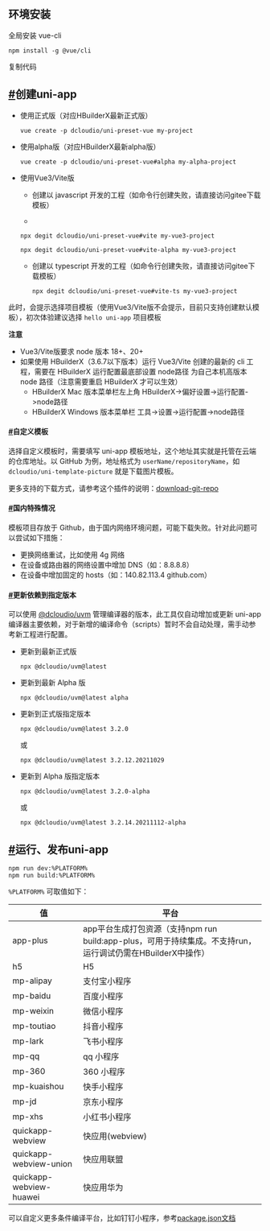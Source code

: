 ## 环境安装

全局安装 vue-cli

```shell
npm install -g @vue/cli
```

复制代码

## [#](https://uniapp.dcloud.net.cn/quickstart-cli.html#创建uni-app)创建uni-app

- 使用正式版（对应HBuilderX最新正式版）

  ```shell
  vue create -p dcloudio/uni-preset-vue my-project
  ```

  

- 使用alpha版（对应HBuilderX最新alpha版）

  ```shell
  vue create -p dcloudio/uni-preset-vue#alpha my-alpha-project
  ```

  

- 使用Vue3/Vite版

  - 创建以 javascript 开发的工程（如命令行创建失败，请直接访问gitee下载模板）

  - 

    ```shell
    npx degit dcloudio/uni-preset-vue#vite my-vue3-project
    ```

    

    ```shell
    npx degit dcloudio/uni-preset-vue#vite-alpha my-vue3-project
    ```

    

  - 创建以 typescript 开发的工程（如命令行创建失败，请直接访问gitee下载模板）

    ```shell
    npx degit dcloudio/uni-preset-vue#vite-ts my-vue3-project
    ```

    

此时，会提示选择项目模板（使用Vue3/Vite版不会提示，目前只支持创建默认模板），初次体验建议选择 `hello uni-app` 项目模板

**注意**

- Vue3/Vite版要求 node 版本 18+、20+
- 如果使用 HBuilderX（3.6.7以下版本）运行 Vue3/Vite 创建的最新的 cli 工程，需要在 HBuilderX 运行配置最底部设置 node路径 为自己本机高版本 node 路径（注意需要重启 HBuilderX 才可以生效）
  - HBuilderX Mac 版本菜单栏左上角 HBuilderX->偏好设置->运行配置->node路径
  - HBuilderX Windows 版本菜单栏 工具->设置->运行配置->node路径

#### [#](https://uniapp.dcloud.net.cn/quickstart-cli.html#自定义模板)自定义模板

选择自定义模板时，需要填写 uni-app 模板地址，这个地址其实就是托管在云端的仓库地址。以 GitHub 为例，地址格式为 `userName/repositoryName`，如 `dcloudio/uni-template-picture` 就是下载图片模板。

更多支持的下载方式，请参考这个插件的说明：[download-git-repo](https://www.npmjs.com/package/download-git-repo)

#### [#](https://uniapp.dcloud.net.cn/quickstart-cli.html#国内特殊情况)国内特殊情况

模板项目存放于 Github，由于国内网络环境问题，可能下载失败。针对此问题可以尝试如下措施：

- 更换网络重试，比如使用 4g 网络
- 在设备或路由器的网络设置中增加 DNS（如：8.8.8.8）
- 在设备中增加固定的 hosts（如：140.82.113.4 github.com）

#### [#](https://uniapp.dcloud.net.cn/quickstart-cli.html#cliversion)更新依赖到指定版本

可以使用 [@dcloudio/uvm](https://www.npmjs.com/package/@dcloudio/uvm) 管理编译器的版本，此工具仅自动增加或更新 uni-app 编译器主要依赖，对于新增的编译命令（scripts）暂时不会自动处理，需手动参考新工程进行配置。

- 更新到最新正式版

  ```shell
  npx @dcloudio/uvm@latest
  ```

  

- 更新到最新 Alpha 版

  ```shell
  npx @dcloudio/uvm@latest alpha
  ```

  

- 更新到正式版指定版本

  ```shell
  npx @dcloudio/uvm@latest 3.2.0
  ```

  

  或

  ```shell
  npx @dcloudio/uvm@latest 3.2.12.20211029
  ```

  

- 更新到 Alpha 版指定版本

  ```shell
  npx @dcloudio/uvm@latest 3.2.0-alpha
  ```

  

  或

  ```shell
  npx @dcloudio/uvm@latest 3.2.14.20211112-alpha
  ```

  

## [#](https://uniapp.dcloud.net.cn/quickstart-cli.html#运行、发布uni-app)运行、发布uni-app

```shell
npm run dev:%PLATFORM%
npm run build:%PLATFORM%
```



`%PLATFORM%` 可取值如下：

| 值                      | 平台                                                         |
| ----------------------- | ------------------------------------------------------------ |
| app-plus                | app平台生成打包资源（支持npm run build:app-plus，可用于持续集成。不支持run，运行调试仍需在HBuilderX中操作） |
| h5                      | H5                                                           |
| mp-alipay               | 支付宝小程序                                                 |
| mp-baidu                | 百度小程序                                                   |
| mp-weixin               | 微信小程序                                                   |
| mp-toutiao              | 抖音小程序                                                   |
| mp-lark                 | 飞书小程序                                                   |
| mp-qq                   | qq 小程序                                                    |
| mp-360                  | 360 小程序                                                   |
| mp-kuaishou             | 快手小程序                                                   |
| mp-jd                   | 京东小程序                                                   |
| mp-xhs                  | 小红书小程序                                                 |
| quickapp-webview        | 快应用(webview)                                              |
| quickapp-webview-union  | 快应用联盟                                                   |
| quickapp-webview-huawei | 快应用华为                                                   |

可以自定义更多条件编译平台，比如钉钉小程序，参考[package.json文档](https://uniapp.dcloud.io/collocation/package)